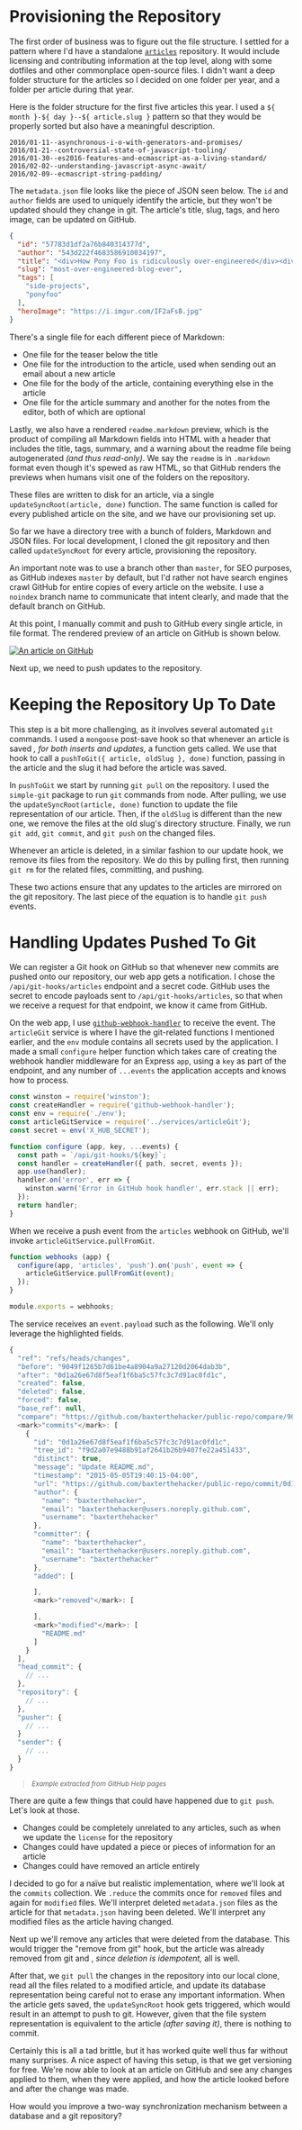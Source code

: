 # Provisioning the Repository

The first order of business was to figure out the file structure. I settled for a pattern where I'd have a standalone [`articles`][art] repository. It would include licensing and contributing information at the top level, along with some dotfiles and other commonplace open-source files. I didn't want a deep folder structure for the articles so I decided on one folder per year, and a folder per article during that year.

Here is the folder structure for the first five articles this year. I used a `${ month }-${ day }--${ article.slug }` pattern so that they would be properly sorted but also have a meaningful description.

```
2016/01-11--asynchronous-i-o-with-generators-and-promises/
2016/01-21--controversial-state-of-javascript-tooling/
2016/01-30--es2016-features-and-ecmascript-as-a-living-standard/
2016/02-02--understanding-javascript-async-await/
2016/02-09--ecmascript-string-padding/
```

The `metadata.json` file looks like the piece of JSON seen below. The `id` and `author` fields are used to uniquely identify the article, but they won't be updated should they change in git. The article's title, slug, tags, and hero image, can be updated on GitHub.

```json
{
  "id": "57783d1df2a76b840314377d",
  "author": "543d222f4683586910034197",
  "title": "<div>How Pony Foo is ridiculously over-engineered</div><div><em>— and why that is awesome</em></div>",
  "slug": "most-over-engineered-blog-ever",
  "tags": [
    "side-projects",
    "ponyfoo"
  ],
  "heroImage": "https://i.imgur.com/IF2aFsB.jpg"
}
```

There's a single file for each different piece of Markdown:

- One file for the teaser below the title
- One file for the introduction to the article, used when sending out an email about a new article
- One file for the body of the article, containing everything else in the article
- One file for the article summary and another for the notes from the editor, both of which are optional

Lastly, we also have a rendered `readme.markdown` preview, which is the product of compiling all Markdown fields into HTML with a header that includes the title, tags, summary, and a warning about the readme file being autogenerated _(and thus read-only)_. We say the `readme` is in `.markdown` format even though it's spewed as raw HTML, so that GitHub renders the previews when humans visit one of the folders on the repository.

These files are written to disk for an article, via a single `updateSyncRoot(article, done)` function. The same function is called for every published article on the site, and we have our provisioning set up.

So far we have a directory tree with a bunch of folders, Markdown and JSON files. For local development, I cloned the git repository and then called `updateSyncRoot` for every article, provisioning the repository.

An important note was to use a branch other than `master`, for SEO purposes, as GitHub indexes `master` by default, but I'd rather not have search engines crawl GitHub for entire copies of every article on the website. I use a `noindex` branch name to communicate that intent clearly, and made that the default branch on GitHub.

At this point, I manually commit and push to GitHub every single article, in file format. The rendered preview of an article on GitHub is shown below.

[![An article on GitHub][one-image]][one]

Next up, we need to push updates to the repository.

# Keeping the Repository Up To Date

This step is a bit more challenging, as it involves several automated `git` commands. I used a `mongoose` post-save hook so that whenever an article is saved _, for both inserts and updates,_ a function gets called. We use that hook to call a `pushToGit({ article, oldSlug }, done)` function, passing in the article and the slug it had before the article was saved.

In `pushToGit` we start by running `git pull` on the repository. I used the `simple-git` package to run `git` commands from node. After pulling, we use the `updateSyncRoot(article, done)` function to update the file representation of our article. Then, if the `oldSlug` is different than the new one, we remove the files at the old slug's directory structure. Finally, we run `git add`, `git commit`, and `git push` on the changed files.

Whenever an article is deleted, in a similar fashion to our update hook, we remove its files from the repository. We do this by pulling first, then running `git rm` for the related files, committing, and pushing.

These two actions ensure that any updates to the articles are mirrored on the git repository. The last piece of the equation is to handle `git push` events.

# Handling Updates Pushed To Git

We can register a Git hook on GitHub so that whenever new commits are pushed onto our repository, our web app gets a notification. I chose the `/api/git-hooks/articles` endpoint and a secret code. GitHub uses the secret to encode payloads sent to `/api/git-hooks/articles`, so that when we receive a request for that endpoint, we know it came from GitHub.

On the web app, I use [`github-webhook-handler`][whook] to receive the event. The `articleGit` service is where I have the git-related functions I mentioned earlier, and the `env` module contains all secrets used by the application. I made a small `configure` helper function which takes care of creating the webhook handler middleware for an Express `app`, using a `key` as part of the endpoint, and any number of `...events` the application accepts and knows how to process.

```js
const winston = require('winston');
const createHandler = require('github-webhook-handler');
const env = require('./env');
const articleGitService = require('../services/articleGit');
const secret = env('X_HUB_SECRET');

function configure (app, key, ...events) {
  const path = `/api/git-hooks/${key}`;
  const handler = createHandler({ path, secret, events });
  app.use(handler);
  handler.on('error', err => {
    winston.warn('Error in GitHub hook handler', err.stack || err);
  });
  return handler;
}
```

When we receive a push event from the `articles` webhook on GitHub, we'll invoke `articleGitService.pullFromGit`.

```js
function webhooks (app) {
  configure(app, 'articles', 'push').on('push', event => {
    articleGitService.pullFromGit(event);
  });
}

module.exports = webhooks;
```

The service receives an `event.payload` such as the following. We'll only leverage the highlighted fields.

```js
{
  "ref": "refs/heads/changes",
  "before": "9049f1265b7d61be4a8904a9a27120d2064dab3b",
  "after": "0d1a26e67d8f5eaf1f6ba5c57fc3c7d91ac0fd1c",
  "created": false,
  "deleted": false,
  "forced": false,
  "base_ref": null,
  "compare": "https://github.com/baxterthehacker/public-repo/compare/9049f1265b7d...0d1a26e67d8f",
  <mark>"commits"</mark>: [
    {
      "id": "0d1a26e67d8f5eaf1f6ba5c57fc3c7d91ac0fd1c",
      "tree_id": "f9d2a07e9488b91af2641b26b9407fe22a451433",
      "distinct": true,
      "message": "Update README.md",
      "timestamp": "2015-05-05T19:40:15-04:00",
      "url": "https://github.com/baxterthehacker/public-repo/commit/0d1a26e67d8f5eaf1f6ba5c57fc3c7d91ac0fd1c",
      "author": {
        "name": "baxterthehacker",
        "email": "baxterthehacker@users.noreply.github.com",
        "username": "baxterthehacker"
      },
      "committer": {
        "name": "baxterthehacker",
        "email": "baxterthehacker@users.noreply.github.com",
        "username": "baxterthehacker"
      },
      "added": [

      ],
      <mark>"removed"</mark>: [

      ],
      <mark>"modified"</mark>: [
        "README.md"
      ]
    }
  ],
  "head_commit": {
    // ...
  },
  "repository": {
    // ...
  },
  "pusher": {
    // ...
  }
  "sender": {
    // ...
  }
}
```

> <sub>_Example extracted from GitHub Help pages_</sub>

There are quite a few things that could have happened due to `git push`. Let's look at those.

- Changes could be completely unrelated to any articles, such as when we update the `license` for the repository
- Changes could have updated a piece or pieces of information for an article
- Changes could have removed an article entirely

I decided to go for a naïve but realistic implementation, where we'll look at the `commits` collection. We `.reduce` the commits once for `removed` files and again for `modified` files. We'll interpret deleted `metadata.json` files as the article for that `metadata.json` having been deleted. We'll interpret any modified files as the article having changed.

Next up we'll remove any articles that were deleted from the database. This would trigger the "remove from git" hook, but the article was already removed from git and , _since deletion is idempotent,_ all is well.

After that, we `git pull` the changes in the repository into our local clone, read all the files related to a modified article, and update its database representation being careful not to erase any important information. When the article gets saved, the `updateSyncRoot` hook gets triggered, which would result in an attempt to push to git. However, given that the file system representation is equivalent to the article _(after saving it)_, there is nothing to commit.

Certainly this is all a tad brittle, but it has worked quite well thus far without many surprises. A nice aspect of having this setup, is that we get versioning for free. We're now able to look at an article on GitHub and see any changes applied to them, when they were applied, and how the article looked before and after the change was made.

How would you improve a two-way synchronization mechanism between a database and a git repository?

[art]: https://github.com/ponyfoo/articles "ponyfoo/articles on GitHub"
[one]: https://github.com/ponyfoo/articles/tree/noindex/2016/07-02--most-over-engineered-blog-ever
[one-image]: https://i.imgur.com/0yANQiP.png
[whook]: https://github.com/rvagg/github-webhook-handler "rvagg/github-webhook-handler on GitHub"
